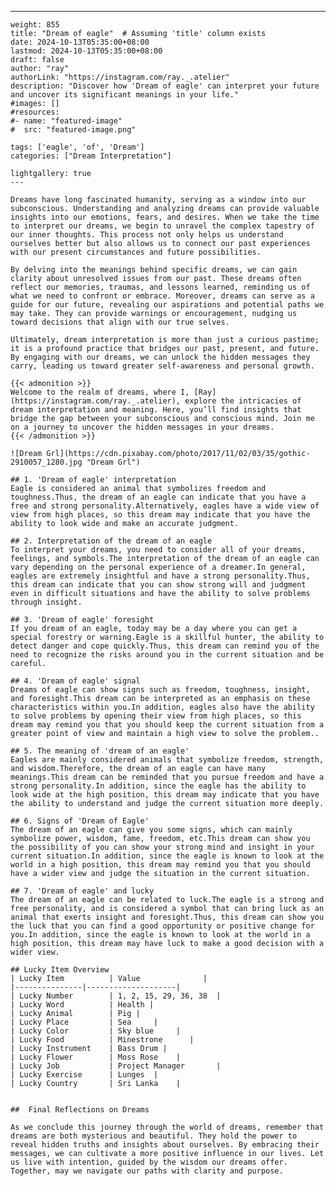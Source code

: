 ---
    weight: 855
    title: "Dream of eagle"  # Assuming 'title' column exists
    date: 2024-10-13T05:35:00+08:00
    lastmod: 2024-10-13T05:35:00+08:00
    draft: false
    author: "ray"
    authorLink: "https://instagram.com/ray._.atelier"
    description: "Discover how 'Dream of eagle' can interpret your future and uncover its significant meanings in your life."
    #images: []
    #resources:
    #- name: "featured-image"
    #  src: "featured-image.png"
    
    tags: ['eagle', 'of', 'Dream']
    categories: ["Dream Interpretation"]
    
    lightgallery: true
    ---
    
    Dreams have long fascinated humanity, serving as a window into our subconscious. Understanding and analyzing dreams can provide valuable insights into our emotions, fears, and desires. When we take the time to interpret our dreams, we begin to unravel the complex tapestry of our inner thoughts. This process not only helps us understand ourselves better but also allows us to connect our past experiences with our present circumstances and future possibilities.
    
    By delving into the meanings behind specific dreams, we can gain clarity about unresolved issues from our past. These dreams often reflect our memories, traumas, and lessons learned, reminding us of what we need to confront or embrace. Moreover, dreams can serve as a guide for our future, revealing our aspirations and potential paths we may take. They can provide warnings or encouragement, nudging us toward decisions that align with our true selves.
    
    Ultimately, dream interpretation is more than just a curious pastime; it is a profound practice that bridges our past, present, and future. By engaging with our dreams, we can unlock the hidden messages they carry, leading us toward greater self-awareness and personal growth.
    
    {{< admonition >}}
    Welcome to the realm of dreams, where I, [Ray](https://instagram.com/ray._.atelier), explore the intricacies of dream interpretation and meaning. Here, you’ll find insights that bridge the gap between your subconscious and conscious mind. Join me on a journey to uncover the hidden messages in your dreams.
    {{< /admonition >}}
    
    ![Dream Grl](https://cdn.pixabay.com/photo/2017/11/02/03/35/gothic-2910057_1280.jpg "Dream Grl")
    
    ## 1. 'Dream of eagle' interpretation
    Eagle is considered an animal that symbolizes freedom and toughness.Thus, the dream of an eagle can indicate that you have a free and strong personality.Alternatively, eagles have a wide view of view from high places, so this dream may indicate that you have the ability to look wide and make an accurate judgment.
    
    ## 2. Interpretation of the dream of an eagle
    To interpret your dreams, you need to consider all of your dreams, feelings, and symbols.The interpretation of the dream of an eagle can vary depending on the personal experience of a dreamer.In general, eagles are extremely insightful and have a strong personality.Thus, this dream can indicate that you can show strong will and judgment even in difficult situations and have the ability to solve problems through insight.
    
    ## 3. 'Dream of eagle' foresight
    If you dream of an eagle, today may be a day where you can get a special forestry or warning.Eagle is a skillful hunter, the ability to detect danger and cope quickly.Thus, this dream can remind you of the need to recognize the risks around you in the current situation and be careful.
    
    ## 4. 'Dream of eagle' signal
    Dreams of eagle can show signs such as freedom, toughness, insight, and foresight.This dream can be interpreted as an emphasis on these characteristics within you.In addition, eagles also have the ability to solve problems by opening their view from high places, so this dream may remind you that you should keep the current situation from a greater point of view and maintain a high view to solve the problem..
    
    ## 5. The meaning of 'dream of an eagle'
    Eagles are mainly considered animals that symbolize freedom, strength, and wisdom.Therefore, the dream of an eagle can have many meanings.This dream can be reminded that you pursue freedom and have a strong personality.In addition, since the eagle has the ability to look wide at the high position, this dream may indicate that you have the ability to understand and judge the current situation more deeply.
    
    ## 6. Signs of 'Dream of Eagle'
    The dream of an eagle can give you some signs, which can mainly symbolize power, wisdom, fame, freedom, etc.This dream can show you the possibility of you can show your strong mind and insight in your current situation.In addition, since the eagle is known to look at the world in a high position, this dream may remind you that you should have a wider view and judge the situation in the current situation.
    
    ## 7. 'Dream of eagle' and lucky
    The dream of an eagle can be related to luck.The eagle is a strong and free personality, and is considered a symbol that can bring luck as an animal that exerts insight and foresight.Thus, this dream can show you the luck that you can find a good opportunity or positive change for you.In addition, since the eagle is known to look at the world in a high position, this dream may have luck to make a good decision with a wider view.
    
    ## Lucky Item Overview
    | Lucky Item          | Value              |
    |---------------|--------------------|
    | Lucky Number        | 1, 2, 15, 29, 36, 38  |
    | Lucky Word          | Health |
    | Lucky Animal        | Pig |
    | Lucky Place         | Sea     |
    | Lucky Color         | Sky blue     |
    | Lucky Food          | Minestrone      |
    | Lucky Instrument    | Bass Drum |
    | Lucky Flower        | Moss Rose    |
    | Lucky Job           | Project Manager       |
    | Lucky Exercise      | Lunges  |
    | Lucky Country       | Sri Lanka    |
    
    
    ##  Final Reflections on Dreams
    
    As we conclude this journey through the world of dreams, remember that dreams are both mysterious and beautiful. They hold the power to reveal hidden truths and insights about ourselves. By embracing their messages, we can cultivate a more positive influence in our lives. Let us live with intention, guided by the wisdom our dreams offer. Together, may we navigate our paths with clarity and purpose.
    